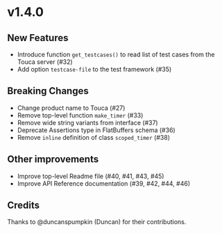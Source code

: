 # v1.4.0

## New Features

* Introduce function `get_testcases()` to read list of test cases from the Touca server (#32)
* Add option `testcase-file` to the test framework (#35)

## Breaking Changes

* Change product name to Touca (#27)
* Remove top-level function `make_timer` (#33)
* Remove wide string variants from interface (#37)
* Deprecate Assertions type in FlatBuffers schema (#36)
* Remove `inline` definition of class `scoped_timer` (#38)

## Other improvements

* Improve top-level Readme file (#40, #41, #43, #45)
* Improve API Reference documentation (#39, #42, #44, #46)

## Credits

Thanks to @duncanspumpkin (Duncan) for their contributions.
